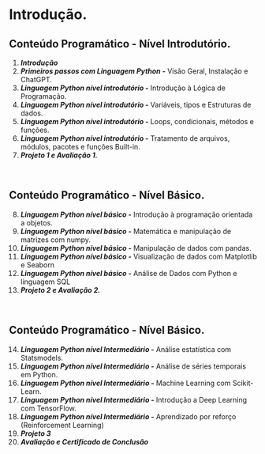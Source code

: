 
# Introdução.

## Conteúdo Programático - Nível Introdutório. 

<div>

1. ***Introdução***
2. ***Primeiros passos com Linguagem Python -*** Visão Geral, Instalação e ChatGPT.
3. ***Linguagem Python nível introdutório -*** Introdução à Lógica de Programação. 
4. ***Linguagem Python nível introdutório -*** Variáveis, tipos e Estruturas de dados.
5. ***Linguagem Python nível introdutório -*** Loops, condicionais, métodos e funções.
6. ***Linguagem Python nível introdutório -*** Tratamento de arquivos, módulos, pacotes e funções Built-in.
7. ***Projeto 1 e Avaliação 1.***<br/>
<br/>

## Conteúdo Programático - Nível Básico. 

8. ***Linguagem Python nível básico -*** Introdução à programação orientada a objetos. 
9. ***Linguagem Python nível básico -*** Matemática e manipulação de matrizes com numpy.
10. ***Linguagem Python nível básico -*** Manipulação de dados com pandas. 
11. ***Linguagem Python nível básico -*** Visualização de dados com Matplotlib e Seaborn
12. ***Linguagem Python nível básico -*** Análise de Dados com Python e linguagem SQL
13. ***Projeto 2 e Avaliação 2.***<br/>
<br/>

## Conteúdo Programático - Nível Básico. 
14. ***Linguagem Python nível Intermediário -*** Análise estatística com Statsmodels.
15. ***Linguagem Python nível Intermediário -*** Análise de séries temporais em Python.
16. ***Linguagem Python nível Intermediário -*** Machine Learning com Scikit-Learn.
17. ***Linguagem Python nível Intermediário -*** Introdução a Deep Learning com TensorFlow.
18. ***Linguagem Python nível Intermediário -*** Aprendizado por reforço (Reinforcement Learning)
19. ***Projeto 3***
20. ***Avaliação e Certificado de Conclusão***<br/>
<br/>


</div>

